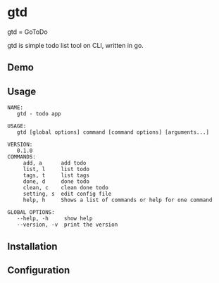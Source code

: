 # gtd
gtd = GoToDo

gtd is simple todo list tool on CLI, written in go. 

## Demo

## Usage
```
NAME:
   gtd - todo app

USAGE:
   gtd [global options] command [command options] [arguments...]

VERSION:
   0.1.0
COMMANDS:
     add, a      add todo
     list, l     list todo
     tags, t     list tags
     done, d     done todo
     clean, c    clean done todo
     setting, s  edit config file
     help, h     Shows a list of commands or help for one command

GLOBAL OPTIONS:
   --help, -h     show help
   --version, -v  print the version
```

## Installation

## Configuration
